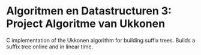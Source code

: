 # Algoritmen en Datastructuren 3: Project Algoritme van Ukkonen

C implementation of the Ukkonen algorithm for building suffix trees.
Builds a suffix tree online and in linear time.
